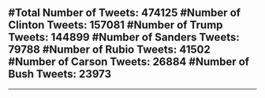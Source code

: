 #Total Number of Tweets: 474125 
#Number of Clinton Tweets: 157081
#Number of Trump Tweets: 144899
#Number of Sanders Tweets: 79788
#Number of Rubio Tweets: 41502
#Number of Carson Tweets: 26884
#Number of Bush Tweets: 23973
---
---
